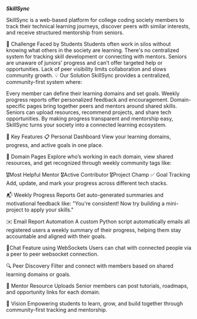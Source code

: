 ***SkillSync***

SkillSync is a web-based platform for college coding society members to track their technical learning journeys, discover peers with similar interests, and receive structured mentorship from seniors.

🚧 Challenge Faced by Students
Students often work in silos without knowing what others in the society are learning.
There's no centralized system for tracking skill development or connecting with mentors.
Seniors are unaware of juniors' progress and can’t offer targeted help or opportunities.
Lack of peer visibility limits collaboration and slows community growth.
💡 Our Solution
SkillSync provides a centralized, community-first system where:

Every member can define their learning domains and set goals.
Weekly progress reports offer personalized feedback and encouragement.
Domain-specific pages bring together peers and mentors around shared skills.
Seniors can upload resources, recommend projects, and share tech opportunities.
By making progress transparent and mentorship easy, SkillSync turns your society into a connected learning ecosystem.

🔑 Key Features
📋 Personal Dashboard
View your learning domains, progress, and active goals in one place.

🧠 Domain Pages
Explore who’s working in each domain, view shared resources, and get recognized through weekly community tags like:

🎖️Most Helpful Mentor
🎖️Active Contributor
🎖️Project Champ
✅ Goal Tracking
Add, update, and mark your progress across different tech stacks.

📬 Weekly Progress Reports
Get auto-generated summaries and motivational feedback like:
"You're consistent! Now try building a mini-project to apply your skills."

✉️ Email Report Automation A custom Python script automatically emails all registered users a weekly summary of their progress, helping them stay accountable and aligned with their goals.

💬Chat Feature using WebSockets
Users can chat with connected people via a peer to peer websocket connection.

🔍 Peer Discovery
Filter and connect with members based on shared learning domains or goals.

📂 Mentor Resource Uploads
Senior members can post tutorials, roadmaps, and opportunity links for each domain.

🌠 Vision
Empowering students to learn, grow, and build together through community-first tracking and mentorship.
